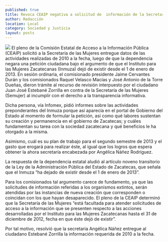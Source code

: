 ```yaml
---
published: true
title: Revoca CEAIP negativa a solicitud de  información de la Secretaría de las Mujeres
author: Redacción
location: Local
category: Sociedad y Justicia
layout: posts
---
```


![](http://i.imgur.com/qwYKb7Om.jpg)
El pleno de la Comisión Estatal de Acceso a la Información Pública (CEAIP) solicitó a la Secretaría de las Mujeres entregue datos de las actividades realizadas de 2010 a la fecha, luego de que la dependencia negara una petición ciudadana bajo el argumento de que el Instituto para las Mujeres Zacatecanas (Inmuza) dejó de existir desde el 1 de enero de 2013.
En sesión ordinaria, el comisionado presidente Jaime Cervantes Durán y los comisionados Raquel Velasco Macías y José Antonio de la Torre Dueñas, dieron trámite al recurso de revisión interpuesto por el ciudadano Juan José Estebané Zorrilla en contra de la Secretaría de las Mujeres (Semujer) al incumplir con el derecho a la transparencia informativa.

Dicha persona, vía Infomex, pidió informes sobre las actividades preponderantes del Inmuza porque así aparecía en el portal de Gobierno del Estado al momento de formular la petición, así como qué labores sustentan su creación y permanencia en el gobierno de Zacatecas; y cuáles fundamentan su tarea con la sociedad zacatecana y qué beneficios le ha otorgado a la misma. 

Asimismo, cuál es su plan de trabajo para el segundo semestre de 2013 y el gasto que erogará para realizar éste, al igual que los logros que espera obtener la ahora secretaría encabezada por Angélica Náñez Rodríguez.

La respuesta de la dependencia estatal aludió al artículo noveno transitorio de la Ley de la Administración Pública del Estado de Zacatecas, que señala que el Inmuza “ha dejado de existir desde el 1 de enero de 2013”.

Para los comisionados tal argumento carece de fundamento, ya que las solicitudes de información referidas a los organismos extintos, serán atendidas por las instancias de nueva creación que corresponden o coincidan con los que hayan desaparecido.
El pleno de la CEAIP determinó que la Secretaría de las Mujeres “está facultada para atender solicitudes de acceso a la información que se presenten respecto a las acciones desarrolladas por el Instituto para las Mujeres Zacatecanas hasta el 31 de diciembre de 2012, fecha en que éste dejó de existir”.

Por tal motivo, resolvió que la secretaria Angélica Náñez entregue al ciudadano Estebané Zorrilla la información requerida de 2010 a la fecha.

